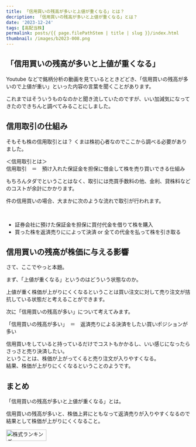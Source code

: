 ```yaml
---
title: 「信用買いの残高が多いと上値が重くなる」とは？
decription: 「信用買いの残高が多いと上値が重くなる」とは？
date: '2023-12-24'
tags: [高配当株]
permalink: posts/{{ page.filePathStem | title | slug }}/index.html
thumbnail: /images/b2023-008.png
---
```


## 「信用買いの残高が多いと上値が重くなる」

Youtube などで銘柄分析の動画を見ているとときどどき、「信用買いの残高が多いので上値が重い」といった内容の言葉を聞くことがあります。

これまではそういうものなのかと聞き流していたのですが、いい加減気になってきたのできちんと調べてみることにしました。

## 信用取引の仕組み

そもそも株の信用取引とは？
くまは株初心者なのでここから調べる必要がありました。

＜信用取引とは＞<br/>
信用取引　＝　預け入れた保証金を担保に借金して株を売り買いできる仕組み

もちろんタダでということはなく、取引には売買手数料の他、金利、貸株料などのコストが余計にかかります。

件の信用買いの場合、大まかに次のような流れで取引が行われます。

<br/>

- 証券会社に預けた保証金を担保に買付代金を借りて株を購入
- 買った株を返済売りにによって決済 or 全ての代金を払って株を引き取る


## 信用買いの残高が株価に与える影響

さて、ここでやっと本題。

まず、「上値が重くなる」というのはどういう状態なのか。

上値が重く株価が上がりにくくなるということは買い注文に対して売り注文が拮抗している状態だと考えることができます。

次に「信用買いの残高が多い」について考えてみます。

「信用買いの残高が多い」　＝　返済売りによる決済をしたい買いポジションが多い

信用買いをしていると持っているだけでコストもかかるし、いい感じになったらさっさと売り決済したい。<br/>
ということは、株価が上がってくると売り注文が入りやすくなる。<br/>
結果、株価が上がりにくくなるということのようです。

## まとめ

「信用買いの残高が多いと上値が重くなる」とは。

信用買いの残高が多いと、株価上昇にともなって返済売りが入りやすくなるので結果として株価が上がりにくくなること。

<a href="https://blog.with2.net/link/?id=2111205&cid=1531" title="株式ランキング"><img alt="株式ランキング" width="110" height="31" src="https://blog.with2.net/img/banner/c/banner_1/br_c_1531_1.gif"></a>